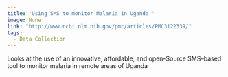 ```yaml
---
title: 'Using SMS to monitor Malaria in Uganda '
image: None
link: "http://www.ncbi.nlm.nih.gov/pmc/articles/PMC3122339/"
tags:
  - Data Collection
---
```


 Looks at the use of an innovative, affordable, and open-Source SMS–based tool to monitor malaria in remote areas of Uganda

